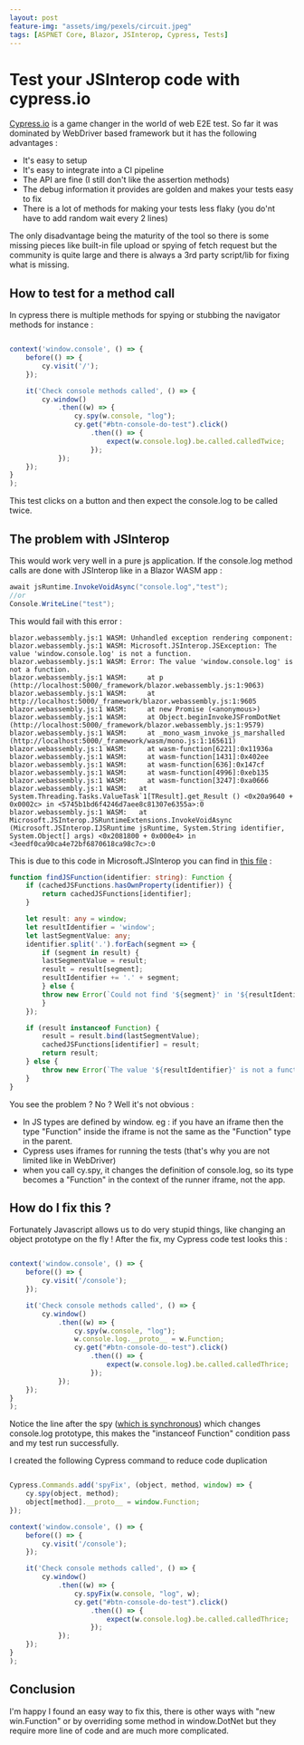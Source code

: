```yaml
---
layout: post
feature-img: "assets/img/pexels/circuit.jpeg"
tags: [ASPNET Core, Blazor, JSInterop, Cypress, Tests]
---
```


# Test your JSInterop code with cypress.io

[Cypress.io](https://www.cypress.io/) is a game changer in the world of web E2E test. So far it was dominated by WebDriver based framework but it has the following advantages :
- It's easy to setup 
- It's easy to integrate into a CI pipeline
- The API are fine (I still don't like the assertion methods)
- The debug information it provides are golden and makes your tests easy to fix
- There is a lot of methods for making your tests less flaky (you do'nt have to add random wait every 2 lines)

The only disadvantage being the maturity of the tool so there is some missing pieces like built-in file upload or spying of fetch request but the community is quite large and there is always a 3rd party script/lib for fixing what is missing.

## How to test for a method call

In cypress there is multiple methods for spying or stubbing the navigator methods for instance :

```js

context('window.console', () => {
    before(() => {
        cy.visit('/');
    });

    it('Check console methods called', () => {
        cy.window()
            .then((w) => {
                cy.spy(w.console, "log");               
                cy.get("#btn-console-do-test").click()
                    .then(() => {
                        expect(w.console.log).be.called.calledTwice;
                    });
            });
    });
}
);
```

This test clicks on a button and then expect the console.log to be called twice.


## The problem with JSInterop

This would work very well in a pure js application. If the console.log method calls are done with JSInterop like in a Blazor WASM app :

```cs
await jsRuntime.InvokeVoidAsync("console.log","test");
//or
Console.WriteLine("test");
```

This would fail with this error :

```
blazor.webassembly.js:1 WASM: ﻿Unhandled exception rendering component:
blazor.webassembly.js:1 WASM: Microsoft.JSInterop.JSException: The value 'window.console.log' is not a function.
blazor.webassembly.js:1 WASM: Error: The value 'window.console.log' is not a function.
blazor.webassembly.js:1 WASM:     at p (http://localhost:5000/_framework/blazor.webassembly.js:1:9063)
blazor.webassembly.js:1 WASM:     at http://localhost:5000/_framework/blazor.webassembly.js:1:9605
blazor.webassembly.js:1 WASM:     at new Promise (<anonymous>)
blazor.webassembly.js:1 WASM:     at Object.beginInvokeJSFromDotNet (http://localhost:5000/_framework/blazor.webassembly.js:1:9579)
blazor.webassembly.js:1 WASM:     at _mono_wasm_invoke_js_marshalled (http://localhost:5000/_framework/wasm/mono.js:1:165611)
blazor.webassembly.js:1 WASM:     at wasm-function[6221]:0x11936a
blazor.webassembly.js:1 WASM:     at wasm-function[1431]:0x402ee
blazor.webassembly.js:1 WASM:     at wasm-function[636]:0x147cf
blazor.webassembly.js:1 WASM:     at wasm-function[4996]:0xeb135
blazor.webassembly.js:1 WASM:     at wasm-function[3247]:0xa0666
blazor.webassembly.js:1 WASM:   at System.Threading.Tasks.ValueTask`1[TResult].get_Result () <0x20a9640 + 0x0002c> in <5745b1bd6f4246d7aee8c81307e6355a>:0 
blazor.webassembly.js:1 WASM:   at Microsoft.JSInterop.JSRuntimeExtensions.InvokeVoidAsync (Microsoft.JSInterop.IJSRuntime jsRuntime, System.String identifier, System.Object[] args) <0x2081800 + 0x000e4> in <3eedf0ca90ca4e72bf6870618ca98c7c>:0 
```

This is due to this code in Microsoft.JSInterop you can find in [this file](https://github.com/dotnet/extensions/blob/master/src/JSInterop/Microsoft.JSInterop.JS/src/src/Microsoft.JSInterop.ts) :

```ts
function findJSFunction(identifier: string): Function {
    if (cachedJSFunctions.hasOwnProperty(identifier)) {
        return cachedJSFunctions[identifier];
    }

    let result: any = window;
    let resultIdentifier = 'window';
    let lastSegmentValue: any;
    identifier.split('.').forEach(segment => {
        if (segment in result) {
        lastSegmentValue = result;
        result = result[segment];
        resultIdentifier += '.' + segment;
        } else {
        throw new Error(`Could not find '${segment}' in '${resultIdentifier}'.`);
        }
    });

    if (result instanceof Function) {
        result = result.bind(lastSegmentValue);
        cachedJSFunctions[identifier] = result;
        return result;
    } else {
        throw new Error(`The value '${resultIdentifier}' is not a function.`);
    }
}
```

You see the problem ? No ? Well it's not obvious : 
- In JS types are defined by window. eg : if you have an iframe then the type "Function" inside the iframe is not the same as the "Function" type in the parent. 
- Cypress uses iframes for running the tests (that's why you are not limited like in WebDriver)
- when you call cy.spy, it changes the definition of console.log, so its type becomes a "Function" in the context of the runner iframe, not the app.

## How do I fix this ?

Fortunately Javascript allows us to do very stupid things, like changing an object prototype on the fly ! After the fix, my Cypress code test looks this :

```js

context('window.console', () => {
    before(() => {
        cy.visit('/console');
    });

    it('Check console methods called', () => {
        cy.window()
            .then((w) => {
                cy.spy(w.console, "log");
                w.console.log.__proto__ = w.Function;
                cy.get("#btn-console-do-test").click()
                    .then(() => {
                        expect(w.console.log).be.called.calledThrice;
                    });
            });
    });
}
);
```

Notice the line after the spy ([which is synchronous](https://docs.cypress.io/api/commands/spy.html#Syntax)) which changes console.log prototype, this makes the "instanceof Function" condition pass and my test run successfully.

I created the following Cypress command to reduce code duplication

```js

Cypress.Commands.add('spyFix', (object, method, window) => {
    cy.spy(object, method);
    object[method].__proto__ = window.Function;
});

context('window.console', () => {
    before(() => {
        cy.visit('/console');
    });

    it('Check console methods called', () => {
        cy.window()
            .then((w) => {
                cy.spyFix(w.console, "log", w);
                cy.get("#btn-console-do-test").click()
                    .then(() => {
                        expect(w.console.log).be.called.calledThrice;
                    });
            });
    });
}
);
```

## Conclusion

I'm happy I found an easy way to fix this, there is other ways with "new win.Function" or by overriding some method in window.DotNet but they require more line of code and are much more complicated.